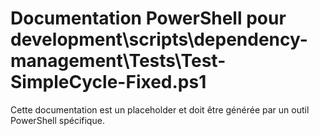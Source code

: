 # Documentation PowerShell pour development\scripts\dependency-management\Tests\Test-SimpleCycle-Fixed.ps1

Cette documentation est un placeholder et doit être générée par un outil PowerShell spécifique.
